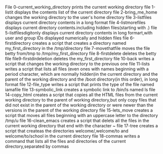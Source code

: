 File 0-current_working_directory prints the current working directory
file 1-listit displays the contents list of the current directory
file 2-bring_me_home changes the working directory to the user's home directory
file 3-listfiles displays current directory contents in a long format
file 4-listmorefiles displays current directory contents.including hidden files(starting with .)
file 5-listfilesdigitonly displays current directory contents in long formart,with user and group IDs displayed numerically and hidden files
file 6-firstdirectory creates a script that creates  a directory named my_first_directory in the /tmp/directory
file 7-movethatfile moves the file betty from/tmp to /tmp/my_first_directory
file 8-firstdelete deletes the betty file
file9-firstdirdeletion deletes the my_first_directory 
file 10-back writes a script that changes the working directory to the previous one
file 11-lists writes a script that lists all files (even ones with names beginning with a period character, which are normally hidden)in the current directory and the parent of the working directory and the /boot directory(in this order), in long format
file 12-file_type writes a script that prints the type of the file named iamafile
file 13-symbolic_link creates a symbolic link to /bin/ls named ls
file 14-copy_html creates a script that copies all the HTML files from the current working directory to the parent of working directory,but only copy files that did not exist in the parent of the working directory or were newer than the versions in the parent of the working directory
file 15-lets_move creates a script that moves all files beginning with an uppercase letter to the directory /tmp/u
file 16-clean_emacs creates a script that delets all the files in the current working directory that end with the character ~
file 17-tree creates a script that createas the directories welcome/,welcome/to and welcome/to/school in the current directory
file 18-commas writes a command that lists all the files and directories of the current directory,separated by commas
